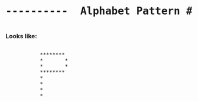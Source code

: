 

<pre><h1 align="center">----------  Alphabet Pattern #P  ----------</h1></pre>


### Looks like:

<pre>

           ********
           *       *
           *       *
           ********
           *
           *
           *
           *
         


</pre>
